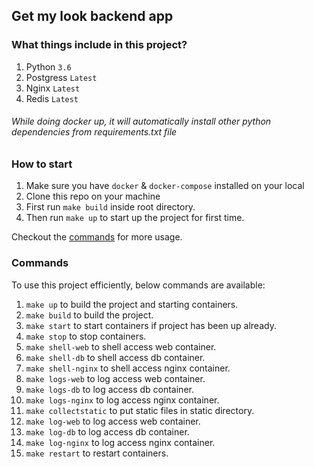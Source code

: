 ## Get my look backend app

### What things include in this project?
1. Python `3.6`
2. Postgress `Latest`
3. Nginx `Latest`
4. Redis `Latest`

###### While doing docker up, it will automatically install other python dependencies from requirements.txt file

### How to start
1. Make sure you have `docker` & `docker-compose` installed on your local
2. Clone this repo on your machine
3. First run `make build` inside root directory.
4. Then run `make up` to start up the project for first time.

Checkout the [commands](#commands) for more usage.

### Commands
To use this project efficiently, below commands are available:

1. `make up` to build the project and starting containers.
2. `make build` to build the project.
3. `make start` to start containers if project has been up already.
4. `make stop` to stop containers.
5. `make shell-web` to shell access web container.
6. `make shell-db` to shell access db container.
7. `make shell-nginx` to shell access nginx container.
8. `make logs-web` to log access web container.
9. `make logs-db` to log access db container.
10. `make logs-nginx` to log access nginx container.
11. `make collectstatic` to put static files in static directory.
12. `make log-web` to log access web container.
13. `make log-db` to log access db container.
14. `make log-nginx` to log access nginx container.
14. `make restart` to restart containers.
